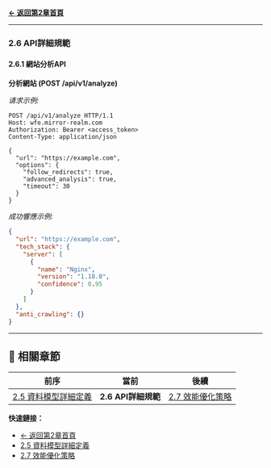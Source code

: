 **[← 返回第2章首頁](ch2-index.md)**

---

### 2.6 API詳細規範

#### 2.6.1 網站分析API

**分析網站 (POST /api/v1/analyze)**

*请求示例:*
```http
POST /api/v1/analyze HTTP/1.1
Host: wfe.mirror-realm.com
Authorization: Bearer <access_token>
Content-Type: application/json

{
  "url": "https://example.com",
  "options": {
    "follow_redirects": true,
    "advanced_analysis": true,
    "timeout": 30
  }
}
```

*成功響應示例:*
```json
{
  "url": "https://example.com",
  "tech_stack": {
    "server": [
      {
        "name": "Nginx",
        "version": "1.18.0",
        "confidence": 0.95
      }
    ]
  },
  "anti_crawling": {}
}
```

---

## 📑 相關章節

| 前序 | 當前 | 後續 |
|-----|------|------|
| [2.5 資料模型詳細定義](ch2-5-資料模型詳細定義.md) | **2.6 API詳細規範** | [2.7 效能優化策略](ch2-7-效能優化策略.md) |

**快速鏈接：**
- [← 返回第2章首頁](ch2-index.md)
- [2.5 資料模型詳細定義](ch2-5-資料模型詳細定義.md)
- [2.7 效能優化策略](ch2-7-效能優化策略.md)
